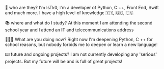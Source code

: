 🧐 who are they?
   I'm IsTk0, I'm a developer of Python, C ++, Front End, Swift and much more. I have a high level of knowledge 🇮🇹, 🇬🇧, 🇪🇸
   
📚 where and what do I study?
   At this moment I am attending the second school year and I attend an IT and telecommunications address
   
🧑🏻‍💻 What are you doing now?
   Right now I'm deepening Python, C ++ for school reasons, but nobody forbids me to deepen or learn a new language!

⌨️ future and ongoing projects?
   I am not currently developing any 'serious' projects. But my future will be and is full of great projects!
